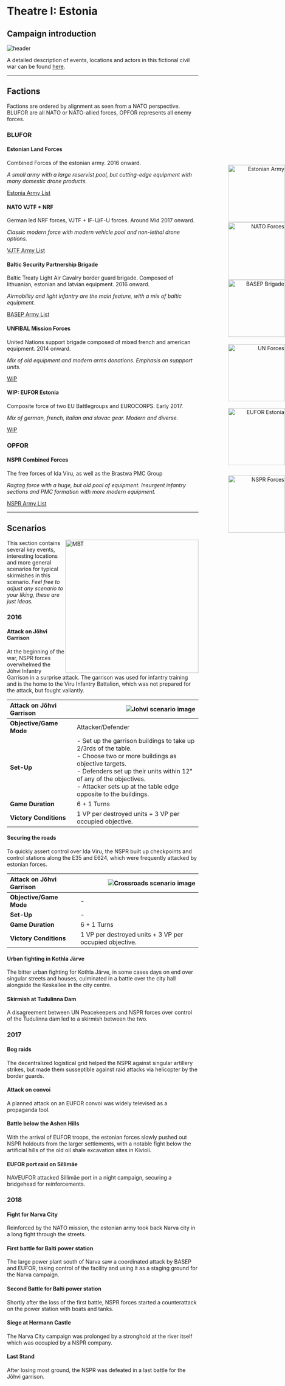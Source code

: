 # Theatre I: Estonia

## Campaign introduction

![header](/scenarios/ressources/estonia-map.excalidraw.png)

A detailed description of events, locations and actors in this fictional civil
war can be found [here](/scenarios/estonia/background-information-estonia.md).

***

## Factions

Factions are ordered by alignment as seen from a NATO perspective. BLUFOR are
all NATO or NATO-allied forces, OPFOR represents all enemy forces.

### BLUFOR

#### Estonian Land Forces

<p align=right style="right:0; position:fixed;">
<img src="/factions/ressources/elf-logo.excalidraw.png" align="right" alt="Estonian Army" height=auto width=150></img>
</p>

Combined Forces of the estonian army. 2016 onward.

_A small army with a large reservist pool, but cutting-edge equipment with many
domestic drone products._

[Estonia Army List](/factions/Estonian%20Land%20Forces.md)

#### NATO VJTF + NRF

<p align=right style="right:0;position:fixed;">
<img src="/scenarios/ressources/nrf-logo.excalidraw.png" align="right" alt="NATO Forces" height=auto width=150></img>
</p>

German led NRF forces, VJTF + IF-U/F-U forces.
Around Mid 2017 onward.

_Classic modern force with modern vehicle pool and non-lethal drone options._

[VJTF Army List](/factions/German%20VJTF%20Panzergrenadier%20Division.md)

#### Baltic Security Partnership Brigade

<p align=right style="right:0;position:fixed;">
<img src="/factions/ressources/bsp-logo.excalidraw.png" align="right" alt="BASEP Brigade" height=auto width=150></img>
</p>

Baltic Treaty Light Air Cavalry border guard brigade. Composed of lithuanian,
estonian and latvian equipment. 2016 onward.

_Airmobility and light infantry are the main feature, with a mix of baltic equipment._

[BASEP Army List](/factions/Baltic%20Security%20Partnership%20Brigade.md)

#### UNFIBAL Mission Forces

<p align=right style="right:0;position:fixed;">
<img src="/scenarios/ressources/unfibal.excalidraw.png" align="right" alt="UN Forces" height=auto width=150></img>
</p>

United Nations support brigade composed of mixed french and american equipment.
2014 onward.

_Mix of old equipment and modern arms donations. Emphasis on suppport units._

[WIP](/factions/UNFIBAL%20Forces.md)

#### WIP: EUFOR Estonia

<p align=right style="right:0;position:fixed;">
<img src="/scenarios/ressources/eufor-estonia.excalidraw.png" align="right" alt="EUFOR Estonia" height=auto width=150></img>
</p>

Composite force of two EU Battlegroups and EUROCORPS. Early 2017.

_Mix of german, french, italian and slovac gear. Modern and diverse._

[WIP](/factions/EUFOR%20Estonia%20Forces.md)

### OPFOR

#### NSPR Combined Forces

<p align=right style="right:0;position:fixed;">
<img src="/factions/ressources/nspr-rifle-contingent-logo.excalidraw.png" align="right" alt="NSPR Forces" height=auto width=150></img>
</p>

The free forces of Ida Viru, as well as the Brastwa PMC Group

_Ragtag force with a huge, but old pool of equipment. Insurgent infantry sections
and PMC formation with more modern equipment._

[NSPR Army List](/factions/NSPR%20Volunteer%20Rifle%20Contingent.md)

***

## Scenarios

<img src="/factions/ressources/leopard-new.excalidraw.png" alt="MBT" align=right height=auto width=350></img>

This section contains several key events, interesting locations and
more general scenarios for typical skirmishes in this scenario.
*Feel free to adjust any scenario to your liking, these are just ideas.*

### 2016

#### Attack on Jõhvi Garrison

At the beginning of the war, NSPR forces overwhelmed the Jõhvi Infantry
Garrison in a surprise attack. The garrison was used for infantry training and
is the home to the Viru Infantry Battalion, which was not prepared for the attack,
but fought valiantly.

| **Attack on Jõhvi Garrison** | <img src="/scenarios/ressources/johvi-layout.excalidraw.png" align="right" alt="Johvi scenario image" height=auto width=auto></img> |
| :--- | :--- |
| **Objective/Game Mode** | Attacker/Defender |
| **Set-Up** | - Set up the garrison buildings to take up 2/3rds of the table. <br> - Choose two or more buildings as objective targets.<br> - Defenders set up their units within 12" of any of the objectives.<br> - Attacker sets up at the table edge opposite to the buildings. |
| **Game Duration** | 6 + 1 Turns |
| **Victory Conditions** | 1 VP per destroyed units + 3 VP per occupied objective. |

#### Securing the roads

To quickly assert control over Ida Viru, the NSPR built up checkpoints and control
stations along the E35 and E624, which were frequently attacked by estonian
forces.

| **Attack on Jõhvi Garrison** | <img src="/scenarios/ressources/roads-layout.excalidraw.png" align="right" alt="Crossroads scenario image" height=auto width=auto></img> |
| :--- | :--- |
| **Objective/Game Mode** | - |
| **Set-Up** | - |
| **Game Duration** | 6 + 1 Turns |
| **Victory Conditions** | 1 VP per destroyed units + 3 VP per occupied objective. |

#### Urban fighting in Kothla Järve

The bitter urban fighting for Kothla Järve, in some cases days on end over singular
streets and houses, culminated in a battle over the city hall alongside the Keskallee
in the city centre.

#### Skirmish at Tudulinna Dam

A disagreement between UN Peacekeepers and NSPR forces over control of the Tudulinna
dam led to a skirmish between the two.

### 2017

#### Bog raids

The decentralized logistical grid helped the NSPR against singular artillery strikes,
but made them susseptible against raid attacks via helicopter by the border guards.

#### Attack on convoi

A planned attack on an EUFOR convoi was widely televised as a propaganda tool.

#### Battle below the Ashen Hills

With the arrival of EUFOR troops, the estonian forces slowly pushed out NSPR holdouts
from the larger settlements, with a notable fight below the artificial hills of
the old oil shale excavation sites in Kivioli.

#### EUFOR port raid on Sillimäe

NAVEUFOR attacked Sillimäe port in a night campaign, securing a bridgehead
for reinforcements.

### 2018

#### Fight for Narva City

Reinforced by the NATO mission, the estonian army took back Narva city in a long
fight through the streets.

#### First battle for Balti power station

The large power plant south of Narva saw a coordinated attack by BASEP and
EUFOR, taking control of the facility and using it as a staging ground for the Narva
campaign.

#### Second Battle for Balti power station

Shortly after the loss of the first battle, NSPR forces started a counterattack on
the power station with boats and tanks.

#### Siege at Hermann Castle

The Narva City campaign was prolonged by a stronghold at the river itself
which was occupied by a NSPR company.

#### Last Stand

After losing most ground, the NSPR was defeated in a last battle for the Jõhvi garrison.
